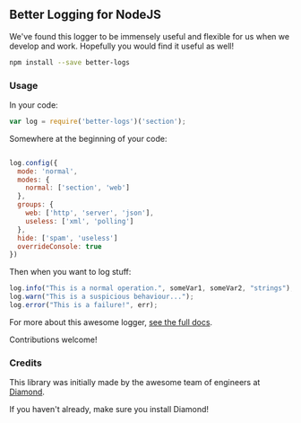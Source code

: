 Better Logging for NodeJS
-------------------------

We've found this logger to be immensely useful and flexible for us when we develop and work. Hopefully you would find it useful as well!

```bash
npm install --save better-logs
```

### Usage

In your code:
```js
var log = require('better-logs')('section');
```

Somewhere at the beginning of your code:
```js

log.config({
  mode: 'normal',
  modes: {
    normal: ['section', 'web']
  },
  groups: {
    web: ['http', 'server', 'json'],
    useless: ['xml', 'polling']
  },
  hide: ['spam', 'useless']
  overrideConsole: true
})
```

Then when you want to log stuff:
```js
log.info("This is a normal operation.", someVar1, someVar2, "strings");
log.warn("This is a suspicious behaviour...");
log.error("This is a failure!", err);
```

For more about this awesome logger, [see the full docs](https://github.com/diamondio/log/wiki/Documentation).

Contributions welcome!

### Credits
This library was initially made by the awesome team of engineers at [Diamond](https://diamond.io).

If you haven't already, make sure you install Diamond!



